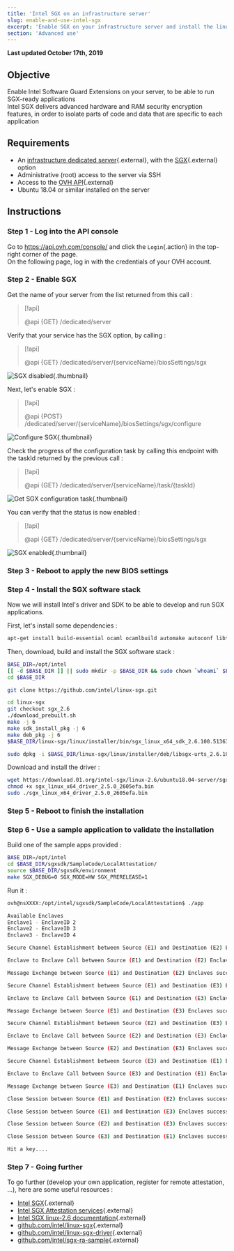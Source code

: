 ```yaml
---
title: 'Intel SGX on an infrastructure server'
slug: enable-and-use-intel-sgx
excerpt: 'Enable SGX on your infrastructure server and install the linux SGX software stack'
section: 'Advanced use'
---
```


**Last updated October 17th, 2019**

## Objective

Enable Intel Software Guard Extensions on your server, to be able to run SGX-ready applications  
Intel SGX delivers advanced hardware and RAM security encryption features, in order to isolate parts of code and data that are specific to each application

## Requirements

- An [infrastructure dedicated server](https://www.ovh.com/sg/dedicated-servers/infra/){.external}, with the [SGX](https://www.ovh.com/sg/dedicated-servers/software-guard-extensions/){.external} option
- Administrative (root) access to the server via SSH
- Access to the [OVH API](https://ca.api.ovh.com/console/){.external}
- Ubuntu 18.04 or similar installed on the server

## Instructions

### Step 1 - Log into the API console

Go to <https://api.ovh.com/console/> and click the `Login`{.action} in the top-right corner of the page.  
On the following page, log in with the credentials of your OVH account.

### Step 2 - Enable SGX

Get the name of your server from the list returned from this call :

> [!api]
>
> @api {GET} /dedicated/server

Verify that your service has the SGX option, by calling : 

> [!api]
>
> @api {GET} /dedicated/server/{serviceName}/biosSettings/sgx

![SGX disabled](images/get-disabled.png){.thumbnail}

Next, let's enable SGX :

> [!api]
>
> @api {POST} /dedicated/server/{serviceName}/biosSettings/sgx/configure

![Configure SGX](images/post-configure.png){.thumbnail}

Check the progress of the configuration task by calling this endpoint with the taskId returned by the previous call :

> [!api]
>
> @api {GET} /dedicated/server/{serviceName}/task/{taskId}

![Get SGX configuration task](images/get-task.png){.thumbnail}

You can verify that the status is now enabled :

> [!api]
>
> @api {GET} /dedicated/server/{serviceName}/biosSettings/sgx

![SGX enabled](images/get-enabled.png){.thumbnail}

### Step 3 - Reboot to apply the new BIOS settings

### Step 4 - Install the SGX software stack

Now we will install Intel's driver and SDK to be able to develop and run SGX applications.  

First, let's install some dependencies :
```bash
apt-get install build-essential ocaml ocamlbuild automake autoconf libtool wget python libssl-dev libcurl4-openssl-dev protobuf-compiler libprotobuf-dev debhelper cmake
```

Then, download, build and install the SGX software stack :
```bash
BASE_DIR=/opt/intel
[[ -d $BASE_DIR ]] || sudo mkdir -p $BASE_DIR && sudo chown `whoami` $BASE_DIR
cd $BASE_DIR

git clone https://github.com/intel/linux-sgx.git

cd linux-sgx
git checkout sgx_2.6
./download_prebuilt.sh
make -j 6
make sdk_install_pkg -j 6
make deb_pkg -j 6
$BASE_DIR/linux-sgx/linux/installer/bin/sgx_linux_x64_sdk_2.6.100.51363.bin --prefix=$BASE_DIR/

sudo dpkg -i $BASE_DIR/linux-sgx/linux/installer/deb/libsgx-urts_2.6.100.51363-bionic1_amd64.deb $BASE_DIR/linux-sgx/linux/installer/deb/libsgx-enclave-common_2.6.100.51363-bionic1_amd64.deb
```

Download and install the driver :
```bash
wget https://download.01.org/intel-sgx/linux-2.6/ubuntu18.04-server/sgx_linux_x64_driver_2.5.0_2605efa.bin
chmod +x sgx_linux_x64_driver_2.5.0_2605efa.bin
sudo ./sgx_linux_x64_driver_2.5.0_2605efa.bin
```

### Step 5 - Reboot to finish the installation

### Step 6 - Use a sample application to validate the installation

Build one of the sample apps provided :
```bash
BASE_DIR=/opt/intel
cd $BASE_DIR/sgxsdk/SampleCode/LocalAttestation/
source $BASE_DIR/sgxsdk/environment
make SGX_DEBUG=0 SGX_MODE=HW SGX_PRERELEASE=1
```

Run it :
```bash
ovh@nsXXXX:/opt/intel/sgxsdk/SampleCode/LocalAttestation$ ./app 

Available Enclaves
Enclave1 - EnclaveID 2
Enclave2 - EnclaveID 3
Enclave3 - EnclaveID 4

Secure Channel Establishment between Source (E1) and Destination (E2) Enclaves successful !!!

Enclave to Enclave Call between Source (E1) and Destination (E2) Enclaves successful !!!

Message Exchange between Source (E1) and Destination (E2) Enclaves successful !!!

Secure Channel Establishment between Source (E1) and Destination (E3) Enclaves successful !!!

Enclave to Enclave Call between Source (E1) and Destination (E3) Enclaves successful !!!

Message Exchange between Source (E1) and Destination (E3) Enclaves successful !!!

Secure Channel Establishment between Source (E2) and Destination (E3) Enclaves successful !!!

Enclave to Enclave Call between Source (E2) and Destination (E3) Enclaves successful !!!

Message Exchange between Source (E2) and Destination (E3) Enclaves successful !!!

Secure Channel Establishment between Source (E3) and Destination (E1) Enclaves successful !!!

Enclave to Enclave Call between Source (E3) and Destination (E1) Enclaves successful !!!

Message Exchange between Source (E3) and Destination (E1) Enclaves successful !!!

Close Session between Source (E1) and Destination (E2) Enclaves successful !!!

Close Session between Source (E1) and Destination (E3) Enclaves successful !!!

Close Session between Source (E2) and Destination (E3) Enclaves successful !!!

Close Session between Source (E3) and Destination (E1) Enclaves successful !!!

Hit a key....
```

### Step 7 - Going further

To go further (develop your own application, register for remote attestation, ...), here are some useful resources :

- [Intel SGX](https://software.intel.com/en-us/sgx){.external}
- [Intel SGX Attestation services](https://software.intel.com/en-us/sgx/attestation-services){.external}
- [Intel SGX linux-2.6 documentation](https://download.01.org/intel-sgx/linux-2.6/docs/){.external}
- [github.com/intel/linux-sgx](https://github.com/intel/linux-sgx){.external}
- [github.com/intel/linux-sgx-driver](https://github.com/intel/linux-sgx-driver){.external}
- [github.com/intel/sgx-ra-sample](https://github.com/intel/sgx-ra-sample){.external}
